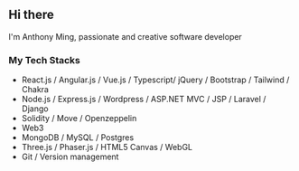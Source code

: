 ## Hi there
I'm Anthony Ming, passionate and creative software developer

### My Tech Stacks
- React.js / Angular.js / Vue.js / Typescript/ jQuery / Bootstrap / Tailwind / Chakra
- Node.js / Express.js / Wordpress / ASP.NET MVC / JSP / Laravel / Django
- Solidity / Move / Openzeppelin
- Web3
- MongoDB / MySQL / Postgres
- Three.js / Phaser.js / HTML5 Canvas / WebGL
- Git / Version management

<!--
**anthony-ming/anthony-ming** is a ✨ _special_ ✨ repository because its `README.md` (this file) appears on your GitHub profile.

Here are some ideas to get you started:

- 🔭 I’m currently working on ...
- 🌱 I’m currently learning ...
- 👯 I’m looking to collaborate on ...
- 🤔 I’m looking for help with ...
- 💬 Ask me about ...
- 📫 How to reach me: ...
- 😄 Pronouns: ...
- ⚡ Fun fact: ...
-->
